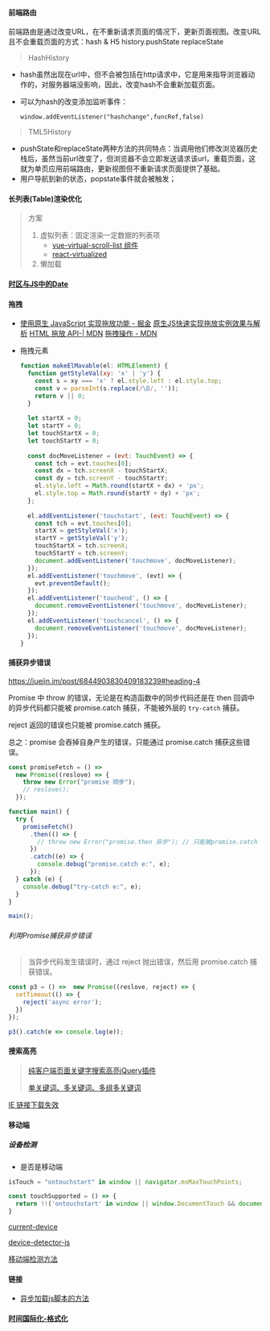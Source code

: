 #### 前端路由

前端路由是通过改变URL，在不重新请求页面的情况下，更新页面视图。改变URL且不会重载页面的方式：hash & H5 history.pushState replaceState

> HashHistory

- hash虽然出现在url中，但不会被包括在http请求中，它是用来指导浏览器动作的，对服务器端没影响，因此，改变hash不会重新加载页面。

- 可以为hash的改变添加监听事件：

  `window.addEventListener("hashchange",funcRef,false)`  

> TML5History

- pushState和replaceState两种方法的共同特点：当调用他们修改浏览器历史栈后，虽然当前url改变了，但浏览器不会立即发送请求该url，重载页面，这就为单页应用前端路由，更新视图但不重新请求页面提供了基础。
- 用户导航到新的状态，popstate事件就会被触发；


#### 长列表(Table)渲染优化

> 方案
>
> 1. 虚拟列表：固定渲染一定数据的列表项
>    - [vue-virtual-scroll-list 组件](https://github.com/tangbc/vue-virtual-scroll-list) 
>    - [react-virtualized](https://github.com/bvaughn/react-virtualized)  
> 2. 懒加载

#### [时区与JS中的Date](https://juejin.cn/post/6844903885505576968)  



#### 拖拽

- [使用原生 JavaScript 实现拖放功能 - 掘金](https://juejin.im/post/6844903940706795533) 
  [原生JS快速实现拖放实例效果与解析](https://mp.weixin.qq.com/s/4WLbV46MsDzlNWzzDep3Pw) 
  [HTML 拖放 API-| MDN](https://developer.mozilla.org/zh-CN/docs/Web/API/HTML_Drag_and_Drop_API) 
  [拖拽操作 - MDN](https://developer.mozilla.org/zh-CN/docs/Web/API/HTML_Drag_and_Drop_API/Drag_operations) 

- 拖拽元素

  ```js
  function makeElMavable(el: HTMLElement) {
    function getStyleVal(xy: 'x' | 'y') {
      const s = xy === 'x' ? el.style.left : el.style.top;
      const v = parseInt(s.replace(/\D/, ''));
      return v || 0;
    }
    
    let startX = 0;
    let startY = 0;
    let touchStartX = 0;
    let touchStartY = 0;
    
    const docMoveListener = (evt: TouchEvent) => {
      const tch = evt.touches[0];
      const dx = tch.screenX - touchStartX;
      const dy = tch.screenY - touchStartY;
      el.style.left = Math.round(startX + dx) + 'px';
      el.style.top = Math.round(startY + dy) + 'px';
    };
    
    el.addEventListener('touchstart', (evt: TouchEvent) => {
      const tch = evt.touches[0];
      startX = getStyleVal('x');
      startY = getStyleVal('y');
      touchStartX = tch.screenX;
      touchStartY = tch.screenY;
      document.addEventListener('touchmove', docMoveListener);
    });
    el.addEventListener('touchmove', (evt) => {
      evt.preventDefault();
    });
    el.addEventListener('touchend', () => {
      document.removeEventListener('touchmove', docMoveListener);
    });
    el.addEventListener('touchcancel', () => {
      document.removeEventListener('touchmove', docMoveListener);
    });
  }
  ```



#### 捕获异步错误

https://juejin.im/post/6844903830409183239#heading-4  

Promise 中 throw 的错误，无论是在构造函数中的同步代码还是在 then 回调中的异步代码都只能被 promise.catch 捕获，不能被外层的 `try-catch` 捕获。

reject 返回的错误也只能被 promise.catch 捕获。

总之：promise 会吞掉自身产生的错误，只能通过 promise.catch 捕获这些错误。

  ```js
  const promiseFetch = () =>
    new Promise((reslove) => {
      throw new Error("promise 同步");
      // reslove();
    });
  
  function main() {
    try {
      promiseFetch()
        .then(() => {
          // throw new Error("promise.then 异步"); // 只能被promise.catch 捕获
        })
        .catch((e) => {
          console.debug("promise.catch e:", e);
        });
    } catch (e) {
      console.debug("try-catch e:", e);
    }
  }
  
  main();
  ```

###### 利用Promise捕获异步错误  

  > 当异步代码发生错误时，通过 reject 抛出错误，然后用 promise.catch 捕获错误。

  ```js
  const p3 = () =>  new Promise((reslove, reject) => {
    setTimeout(() => {
      reject('async error');
    })
  });
  
  p3().catch(e => console.log(e));
  ```

#### 搜索高亮

> [纯客户端页面关键字搜索高亮jQuery插件](https://www.zhangxinxu.com/wordpress/2010/06/%E7%BA%AF%E5%AE%A2%E6%88%B7%E7%AB%AF%E9%A1%B5%E9%9D%A2%E5%85%B3%E9%94%AE%E5%AD%97%E6%90%9C%E7%B4%A2%E9%AB%98%E4%BA%AEjquery%E6%8F%92%E4%BB%B6/) 
>
> [单关键词、多关键词、多组多关键词](https://juejin.cn/post/6844903747944972295#apply) 

[IE 链接下载失效](https://stackoverflow.com/questions/46232980/click-giving-access-denied-in-ie11) 

#### 移动端

##### 设备检测

- 是否是移动端

```js
isTouch = "ontouchstart" in window || navigator.msMaxTouchPoints;

const touchSupported = () => {
  return !!('ontouchstart' in window || window.DocumentTouch && document instanceof window.DocumentTouch);
}
```

[current-device](https://github.com/matthewhudson/current-device)  

[device-detector-js](https://github.com/etienne-martin/device-detector-js)  

[移动端检测方法](https://www.ruanyifeng.com/blog/2021/09/detecting-mobile-browser.html)  

#### 链接

- [异步加载js脚本的方法](https://github.com/YvetteLau/Step-By-Step/issues/26) 

#### [时间国际化-格式化](https://mp.weixin.qq.com/s/fepgCR4hikmMwIG3Fbb9gQ)  
